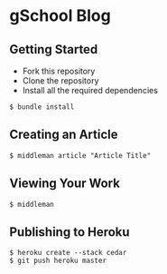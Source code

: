 # gSchool Blog


## Getting Started

* Fork this repository
* Clone the repository
* Install all the required dependencies

```
$ bundle install
```

## Creating an Article

```
$ middleman article "Article Title"
```

## Viewing Your Work

```
$ middleman
```

## Publishing to Heroku

```
$ heroku create --stack cedar
$ git push heroku master
```
